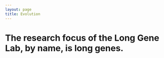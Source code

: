```yaml
---
layout: page
title: Evolution 
---
```


# The research focus of the Long Gene Lab, by name, is long genes.
 <br>
 <br>
